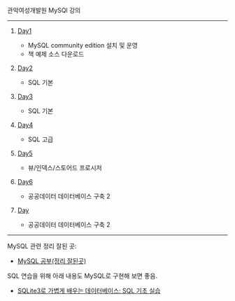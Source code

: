 관악여성개발원 MySQl 강의

---

1. [Day1](day1/README.md)
   -  MySQL community edition 설치 및 운영
   - 책 예제 소스 다운로드

2. [Day2](day2/README.md)
   - SQL 기본

3. [Day3](day3/README.md)
   - SQL 기본

4. [Day4](day3/README.md)
   - SQL 고급

5. [Day5](day5/README.md)
   - 뷰/인덱스/스토어드 프로시저

6. [Day6](day6/README.md)
   - 공공데이터 데이터베이스 구축 2

7. [Day](day6/README.md)
   - 공공데이터 데이터베이스 구축 2

---
MySQL 관련 정리 잘된 곳:
 - [MySQL 공부(정리 잘된곳)](https://www.lostcatbox.com/2020/10/02/mysql/)

SQL 연습을 위해 아래 내용도 MySQL로 구현해 보면 좋음.
 - [SQLite3로 가볍게 배우는 데이터베이스: SQL 기초 실습](https://wikidocs.net/book/1530)
